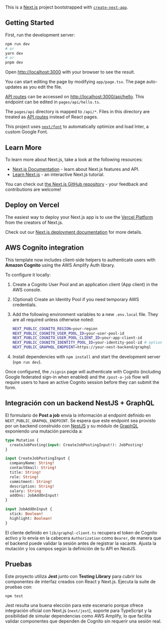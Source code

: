 This is a [Next.js](https://nextjs.org/) project bootstrapped with [`create-next-app`](https://github.com/vercel/next.js/tree/canary/packages/create-next-app).

## Getting Started

First, run the development server:

```bash
npm run dev
# or
yarn dev
# or
pnpm dev
```

Open [http://localhost:3000](http://localhost:3000) with your browser to see the result.

You can start editing the page by modifying `app/page.tsx`. The page auto-updates as you edit the file.

[API routes](https://nextjs.org/docs/api-routes/introduction) can be accessed on [http://localhost:3000/api/hello](http://localhost:3000/api/hello). This endpoint can be edited in `pages/api/hello.ts`.

The `pages/api` directory is mapped to `/api/*`. Files in this directory are treated as [API routes](https://nextjs.org/docs/api-routes/introduction) instead of React pages.

This project uses [`next/font`](https://nextjs.org/docs/basic-features/font-optimization) to automatically optimize and load Inter, a custom Google Font.

## Learn More

To learn more about Next.js, take a look at the following resources:

- [Next.js Documentation](https://nextjs.org/docs) - learn about Next.js features and API.
- [Learn Next.js](https://nextjs.org/learn) - an interactive Next.js tutorial.

You can check out [the Next.js GitHub repository](https://github.com/vercel/next.js/) - your feedback and contributions are welcome!

## Deploy on Vercel

The easiest way to deploy your Next.js app is to use the [Vercel Platform](https://vercel.com/new?utm_medium=default-template&filter=next.js&utm_source=create-next-app&utm_campaign=create-next-app-readme) from the creators of Next.js.

Check out our [Next.js deployment documentation](https://nextjs.org/docs/deployment) for more details.

## AWS Cognito integration

This template now includes client-side helpers to authenticate users with **Amazon Cognito** using the AWS Amplify Auth library.

To configure it locally:

1. Create a Cognito User Pool and an application client (App client) in the AWS console.
2. (Optional) Create an Identity Pool if you need temporary AWS credentials.
3. Add the following environment variables to a new `.env.local` file. They are all required unless otherwise noted:

   ```bash
   NEXT_PUBLIC_COGNITO_REGION=your-region
   NEXT_PUBLIC_COGNITO_USER_POOL_ID=your-user-pool-id
   NEXT_PUBLIC_COGNITO_USER_POOL_CLIENT_ID=your-app-client-id
   NEXT_PUBLIC_COGNITO_IDENTITY_POOL_ID=your-identity-pool-id # optional
   NEXT_PUBLIC_GRAPHQL_ENDPOINT=https://your-nest-backend/graphql
   ```

4. Install dependencies with `npm install` and start the development server (`npm run dev`).

Once configured, the `/signin` page will authenticate with Cognito (including Google federated sign-in when enabled) and the `/post-a-job` flow will require users to have an active Cognito session before they can submit the form.

## Integración con un backend NestJS + GraphQL

El formulario de **Post a job** envía la información al endpoint definido en `NEXT_PUBLIC_GRAPHQL_ENDPOINT`. Se espera que este endpoint sea provisto por un backend construido con [NestJS](https://docs.nestjs.com/) y su módulo de [GraphQL](https://docs.nestjs.com/graphql/quick-start) exponiendo una mutación parecida a:

```graphql
type Mutation {
  createJobPosting(input: CreateJobPostingInput!): JobPosting!
}

input CreateJobPostingInput {
  companyName: String!
  contactEmail: String!
  title: String!
  role: String!
  commitment: String!
  description: String!
  salary: String
  addOns: JobAddOnInput!
}

input JobAddOnInput {
  stick: Boolean!
  highlight: Boolean!
}
```

El cliente definido en `lib/graphql-client.ts` recupera el token de Cognito activo y lo envía en la cabecera `Authorization` como `Bearer`, de manera que el backend puede validar la sesión antes de registrar la vacante. Ajusta la mutación y los campos según la definición de tu API en NestJS.

## Pruebas

Este proyecto utiliza **Jest** junto con **Testing Library** para cubrir los componentes de interfaz creados con React y Next.js. Ejecuta la suite de pruebas con:

```bash
npm test
```

Jest resulta una buena elección para este escenario porque ofrece integración oficial con Next.js (`next/jest`), soporte para TypeScript y la posibilidad de simular dependencias como AWS Amplify, lo que facilita validar componentes que dependen de Cognito sin requerir una sesión real.
